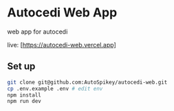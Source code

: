 # Autocedi Web App

web app for autocedi

live: [https://autocedi-web.vercel.app]

## Set up

```bash
git clone git@github.com:AutoSpikey/autocedi-web.git
cp .env.example .env # edit env
npm install
npm run dev
```
